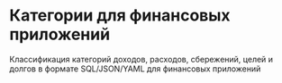 # Категории для финансовых приложений
Классификация категорий доходов, расходов, сбережений, целей и долгов в формате SQL/JSON/YAML для финансовых приложений

